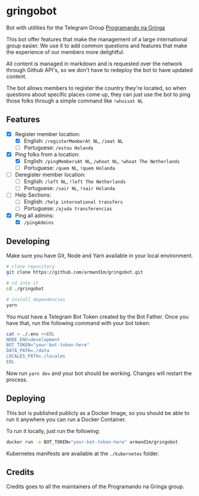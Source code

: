 # gringobot

Bot with utilities for the Telegram Group [Programando na Gringa](https://go.d1m.dev/png)

This bot offer features that make the management of a large international group easier. We use it to add common questions and features that make the experience of our members more delightful.

All content is managed in markdown and is requested over the network through Github API's, so we don't have to redeploy the bot to have updated content.

The bot allows members to register the country they're located, so when questions about specific places come up, they can just use the bot to ping those folks through a simple command like `!whoisat NL`

## Features

 - [x] Register member location:
    - [x] English: `/registerMemberAt NL`, `/imat NL`
    - [ ] Portuguese: `/estou Holanda`
 - [x] Ping folks from a location:
    - [x] English: `/pingMembersAt NL`, `/whoat NL`, `!whoat The Netherlands`
    - [ ] Portuguese: `/quem NL`, `!quem Holanda`
 - [ ] Deregister member location:
    - [ ] English: `/left NL`, `!left The Netherlands`
    - [ ] Portuguese: `/sair NL`, `!sair Holanda`
 - [ ] Help Sections:
    - [ ] English: `/help international transfers`
    - [ ] Portuguese: `/ajuda transferencias`
 - [x] Ping all admins:
    - [x] `/pingAdmins`

## Developing

Make sure you have Git, Node and Yarn available in your local environment.

```sh
# clone repository
git clone https://github.com/armand1m/gringobot.git

# cd into it
cd ./gringobot

# install dependencies
yarn
```

You must have a Telegram Bot Token created by the Bot Father. Once you have that, run the following command with your bot token:

```sh
cat > ./.env <<EOL
NODE_ENV=development
BOT_TOKEN="your-bot-token-here"
DATA_PATH=./data
LOCALES_PATH=./locales
EOL
```

Now run `yarn dev` and your bot should be working. Changes will restart the process.

## Deploying

This bot is published publicly as a Docker Image, so you should be able to run it anywhere you can run a Docker Container.

To run it locally, just run the following:

```sh
docker run -e BOT_TOKEN="your-bot-token-here" armand1m/gringobot
```

Kubernetes manifests are available at the `./kubernetes` folder.

## Credits

Credits goes to all the maintainers of the Programando na Gringa group.
